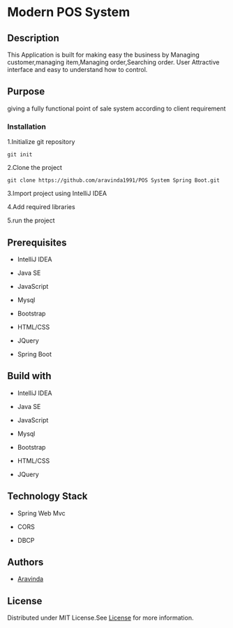 # Modern POS System

## Description
This Application is built for making easy the business by Managing customer,managing item,Managing order,Searching order.
User Attractive interface and easy to understand how to control.

## Purpose
giving a fully functional point of sale system according to client requirement

### Installation


1.Initialize git repository

    git init

2.Clone the project 

    git clone https://github.com/aravinda1991/POS System Spring Boot.git 
      
3.Import project using IntelliJ IDEA

4.Add required libraries

5.run the project

## Prerequisites

* IntelliJ IDEA

* Java SE

* JavaScript

* Mysql

* Bootstrap

* HTML/CSS

* JQuery

* Spring Boot

## Build with

* IntelliJ IDEA

* Java SE

* JavaScript

* Mysql

* Bootstrap

* HTML/CSS

* JQuery

## Technology Stack

* Spring Web Mvc

* CORS

* DBCP

## Authors

* [Aravinda](https://github.com/aravinda1991)
      
## License

Distributed under MIT License.See [License](LICENSE) for more information.      
